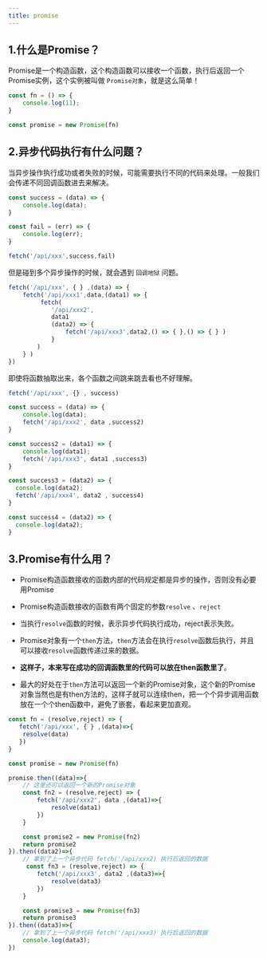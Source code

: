 ```yaml
---
title: promise
---
```

## 1.什么是Promise？

Promise是一个构造函数，这个构造函数可以接收一个函数，执行后返回一个Promise实例，这个实例被叫做 `Promise对象`，就是这么简单！

```js
const fn = () => { 
    console.log(11); 
}

const promise = new Promise(fn)
```

## 2.异步代码执行有什么问题？

当异步操作执行成功或者失败的时候，可能需要执行不同的代码来处理。一般我们会传递不同回调函数进去来解决。

```js
const success = (data) => {
    console.log(data);
}

const fail = (err) => {
    console.log(err);
}

fetch('/api/xxx',success,fail)
```

但是碰到多个异步操作的时候，就会遇到 `回调地狱` 问题。

```js
fetch('/api/xxx', { } ,(data) => {
    fetch('/api/xxx1',data,(data1) => {
         fetch(
            '/api/xxx2',
            data1
            (data2) => {
                fetch('/api/xxx3',data2,() => { },() => { } )
            }
        )
    } )
})
```

即使将函数抽取出来，各个函数之间跳来跳去看也不好理解。

```js
fetch('/api/xxx', {} , success)

const success = (data) => {
    console.log(data);
    fetch('/api/xxx2', data ,success2)
}

const success2 = (data1) => {
    console.log(data1);
    fetch('/api/xxx3', data1 ,success3)
}

const success3 = (data2) => {
  console.log(data2);
  fetch('/api/xxx4', data2 , success4)
}

const success4 = (data2) => {
  console.log(data2);
}
```

## 3.Promise有什么用？

- Promise构造函数接收的函数内部的代码规定都是异步的操作，否则没有必要用Promise

- Promise构造函数接收的函数有两个固定的参数`resolve` 、`reject`

- 当执行`resolve`函数的时候，表示异步代码执行成功，reject表示失败。

- Promise对象有一个`then`方法，`then`方法会在执行`resolve`函数后执行，并且可以接收`resolve`函数传递过来的数据。

- **这样子，本来写在成功的回调函数里的代码可以放在then函数里了**。

- 最大的好处在于`then`方法可以返回一个新的Promise对象，这个新的Promise对象当然也是有then方法的，这样子就可以连续then，把一个个异步调用函数放在一个个then函数中，避免了嵌套，看起来更加直观。

```js
const fn = (resolve,reject) => { 
   fetch('/api/xxx', { } ,(data)=>{
    resolve(data)
   })
}

const promise = new Promise(fn)

promise.then((data)=>{
    // 这里还可以返回一个新的Promise对象
    const fn2 = (resolve,reject) => { 
        fetch('/api/xxx2', data ,(data1)=>{
            resolve(data1)
        })
    }

    const promise2 = new Promise(fn2)
    return promise2
}).then((data2)=>{
    // 拿到了上一个异步代码 fetch('/api/xxx2) 执行后返回的数据
     const fn3 = (resolve,reject) => { 
        fetch('/api/xxx3', data2 ,(data3)=>{
            resolve(data3)
        })
    }

    const promise3 = new Promise(fn3)
    return promise3
}).then((data3)=>{
    // 拿到了上一个异步代码 fetch('/api/xxx3) 执行后返回的数据
    console.log(data3);
})
```
